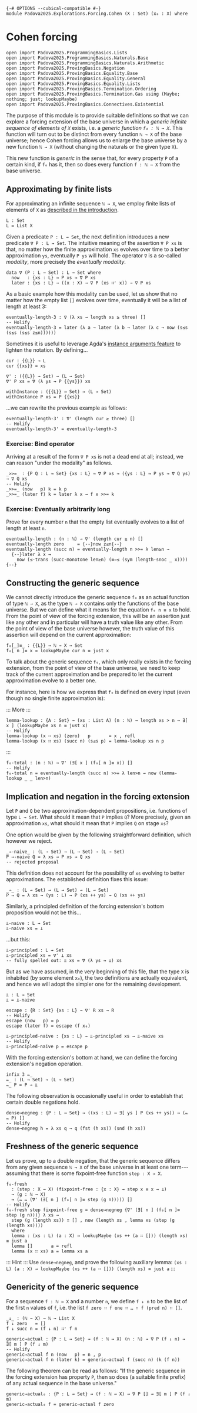 ```
{-# OPTIONS --cubical-compatible #-}
module Padova2025.Explorations.Forcing.Cohen (X : Set) (x₀ : X) where
```

# Cohen forcing

```
open import Padova2025.ProgrammingBasics.Lists
open import Padova2025.ProgrammingBasics.Naturals.Base
open import Padova2025.ProgrammingBasics.Naturals.Arithmetic
open import Padova2025.ProvingBasics.Negation
open import Padova2025.ProvingBasics.Equality.Base
open import Padova2025.ProvingBasics.Equality.General
open import Padova2025.ProvingBasics.Equality.Lists
open import Padova2025.ProvingBasics.Termination.Ordering
open import Padova2025.ProvingBasics.Termination.Gas using (Maybe; nothing; just; lookupMaybe)
open import Padova2025.ProvingBasics.Connectives.Existential
```

The purpose of this module is to provide suitable definitions so that
we can explore a forcing extension of the base universe in which a
*generic infinite sequence of elements of `X`* exists, i.e. a *generic
function `f₀ : ℕ → X`*. This function will turn out to be distinct from
every function `ℕ → X` of the base universe; hence Cohen forcing
allows us to enlarge the base universe by a new function `ℕ → X`
(without changing the naturals or the given type `X`).

This new function is *generic* in the sense that, for every property
`P` of a certain kind, if `f₀` has it, then so does every function
`f : ℕ → X` from the base universe.


## Approximating by finite lists

For approximating an infinite sequence `ℕ → X`, we employ finite lists
of elements of `X` as [described in the
introduction](Padova2025.Explorations.Forcing.Intro.html#approximating-from-below).

```
L : Set
L = List X
```

Given a predicate `P : L → Set`, the next definition introduces a new
predicate `∇ P : L → Set`. The intuitive meaning of the assertion `∇ P
xs` is that, no matter how the finite approximation `xs` evolves over
time to a better approximation `ys`, eventually `P ys` will hold.
The operator `∇` is a so-called *modality*, more precisely the
*eventually modality*.

```
data ∇ (P : L → Set) : L → Set where
  now   : {xs : L} → P xs → ∇ P xs
  later : {xs : L} → ((x : X) → ∇ P (xs ∷ʳ x)) → ∇ P xs
```

As a basic example how this modality can be used, let us show that
no matter how the empty list `[]` evolves over time, eventually
it will be a list of length at least 3:

```
eventually-length-3 : ∇ (λ xs → length xs ≥ three) []
-- Holify
eventually-length-3 = later (λ a → later (λ b → later (λ c → now (s≤s (s≤s (s≤s z≤n))))))
```

Sometimes it is useful to leverage Agda's
[instance arguments feature](https://agda.readthedocs.io/en/stable/language/instance-arguments.html)
to lighten the notation. By defining...

```
cur : {{L}} → L
cur {{xs}} = xs

∇' : ({{L}} → Set) → (L → Set)
∇' P xs = ∇ (λ ys → P {{ys}}) xs

withInstance : ({{L}} → Set) → (L → Set)
withInstance P xs = P {{xs}}
```

...we can rewrite the previous example as follows:

```
eventually-length-3' : ∇' (length cur ≥ three) []
-- Holify
eventually-length-3' = eventually-length-3
```


### Exercise: Bind operator

Arriving at a result of the form `∇ P xs` is not a dead end at all;
instead, we can reason "under the modality" as follows.

```
_>>=_ : {P Q : L → Set} {xs : L} → ∇ P xs → ({ys : L} → P ys → ∇ Q ys) → ∇ Q xs
-- Holify
_>>=_ (now   p) k = k p
_>>=_ (later f) k = later λ x → f x >>= k
```


### Exercise: Eventually arbitrarily long

Prove for every number `n` that the empty list eventually evolves to a
list of length at least `n`.

```
eventually-length : (n : ℕ) → ∇' (length cur ≥ n) []
eventually-length zero     = {--}now z≤n{--}
eventually-length (succ n) = eventually-length n >>= λ len≥n →
  {--}later λ x →
    now (≤-trans (succ-monotone len≥n) (≡⇒≤ (sym (length-snoc _ x)))){--}
```


## Constructing the generic sequence

We cannot directly introduce the generic sequence `f₀` as an actual
function of type `ℕ → X`, as the type `ℕ → X` contains only the
functions of the base universe. But we can define what it means for
the equation `f₀ n ≡ x` to hold. From the point of view of the forcing
extension, this will be an assertion just like any other and in
particular will have a truth value like any other. From the point of
view of the base universe however, the truth value of this assertion will
depend on the current approximation:

```
f₀[_]≡_ : {{L}} → ℕ → X → Set
f₀[ n ]≡ x = lookupMaybe cur n ≡ just x
```

To talk about the generic sequence `f₀`, which only really exists
in the forcing extension, from the point of view of the base universe,
we need to keep track of the current approximation and be prepared to
let the current approximation evolve to a better one.

For instance, here is how we express that `f₀` is defined on every input
(even though no single finite approximation is):

::: More :::
```
lemma-lookup : {A : Set} → (xs : List A) (n : ℕ) → length xs > n → ∃[ x ] (lookupMaybe xs n ≡ just x)
-- Holify
lemma-lookup (x ∷ xs) (zero)   p       = x , refl
lemma-lookup (x ∷ xs) (succ n) (s≤s p) = lemma-lookup xs n p
```
:::

```
f₀-total : (n : ℕ) → ∇' (∃[ x ] (f₀[ n ]≡ x)) []
-- Holify
f₀-total n = eventually-length (succ n) >>= λ len>n → now (lemma-lookup _ _ len>n)
```


## Implication and negation in the forcing extension

Let `P` and `Q` be two approximation-dependent propositions,
i.e. functions of type `L → Set`. What should it mean that `P`
implies `Q`?  More precisely, given an approximation `xs`, what should
it mean that `P` implies `Q` on stage `xs`?

One option would be given by the following straightforward definition,
which however we reject.

```
_⇒-naive_ : (L → Set) → (L → Set) → (L → Set)
P ⇒-naive Q = λ xs → P xs → Q xs
-- rejected proposal
```

This definition does not account for the possibility of `xs` evolving
to better approximations. The established definition fixes this issue:

```
_⇒_ : (L → Set) → (L → Set) → (L → Set)
P ⇒ Q = λ xs → (ys : L) → P (xs ++ ys) → Q (xs ++ ys)
```

Similarly, a principled definition of the forcing extension's bottom
proposition would not be this...

```
⫫-naive : L → Set
⫫-naive xs = ⊥
```

...but this:

```
⫫-principled : L → Set
⫫-principled xs = ∇' ⊥ xs
-- fully spelled out: ⫫ xs = ∇ (λ ys → ⊥) xs
```

But as we have assumed, in the very beginning of this file, that the type `X`
is inhabited (by some element `x₀`), the two definitions are actually equivalent,
and hence we will adopt the simpler one for the remaining development.

```
⫫ : L → Set
⫫ = ⫫-naive
```

```
escape : {R : Set} {xs : L} → ∇' R xs → R
-- Holify
escape (now   p) = p
escape (later f) = escape (f x₀)
```

```
⫫-principled-naive : {xs : L} → ⫫-principled xs → ⫫-naive xs
-- Holify
⫫-principled-naive p = escape p
```

With the forcing extension's bottom at hand, we can define the
forcing extension's negation operation.

```
infix 3 ⫬_
⫬_ : (L → Set) → (L → Set)
⫬_ P = P ⇒ ⫫
```

The following observation is occasionally useful in order to
establish that certain double negations hold.

```
dense→negneg : {P : L → Set} → ((xs : L) → ∃[ ys ] P (xs ++ ys)) → (⫬ ⫬ P) []
-- Holify
dense→negneg h = λ xs q → q (fst (h xs)) (snd (h xs))
```


## Freshness of the generic sequence

Let us prove, up to a double negation, that the generic sequence differs from
any given sequence `ℕ → X` of the base universe in at least one term---assuming
that there is some fixpoint-free function `step : X → X`.

```
f₀-fresh
  : (step : X → X) (fixpoint-free : {x : X} → step x ≡ x → ⊥)
  → (g : ℕ → X)
  → (⫬ ⫬ (∇' (∃[ n ] (f₀[ n ]≡ step (g n))))) []
-- Holify
f₀-fresh step fixpoint-free g = dense→negneg {∇' (∃[ n ] (f₀[ n ]≡ step (g n)))} λ xs →
  step (g (length xs)) ∷ [] , now (length xs , lemma xs (step (g (length xs))))
  where
  lemma : (xs : L) (a : X) → lookupMaybe (xs ++ (a ∷ [])) (length xs) ≡ just a
  lemma []       a = refl
  lemma (x ∷ xs) a = lemma xs a
```

::: Hint :::
Use `dense→negneg`, and prove the following auxiliary lemma:
`(xs : L) (a : X) → lookupMaybe (xs ++ (a ∷ [])) (length xs) ≡ just a`
:::

<!--
```code
f₀-fresh'
  : (step : X → X) (fixpoint-free : {x : X} → step x ≡ x → ⊥)
  → (g : ℕ → X)
  → (⫬ withInstance ((n : ℕ) → f₀[ n ]≡ g n)) []
f₀-fresh' step fixpoint-free g xs p = f₀-fresh step fixpoint-free g xs λ ys q →
  --escape (q >>= λ (n , eq) → now (fixpoint-free (just-injective (trans (sym eq) {!p n!}))))
  where
  just-injective : {A : Set} {x y : A} → just x ≡ just y → x ≡ y
  just-injective refl = refl
```
-->


## Genericity of the generic sequence

For a sequence `f : ℕ → X` and a number `n`, we define `f ↓ n` to be
the list of the first `n` values of `f`, i.e. the list `f zero ∷ f one
∷ … ∷ f (pred n) ∷ []`.

```
_↓_ : (ℕ → X) → ℕ → List X
f ↓ zero   = []
f ↓ succ n = (f ↓ n) ∷ʳ f n
```

```
generic⇒actual : {P : L → Set} → (f : ℕ → X) (n : ℕ) → ∇ P (f ↓ n) → ∃[ m ] P (f ↓ m)
-- Holify
generic⇒actual f n (now   p) = n , p
generic⇒actual f n (later k) = generic⇒actual f (succ n) (k (f n))
```

The following theorem can be read as follows: "If the generic sequence
in the forcing extension has property `P`, then so does (a suitable
finite prefix) of any actual sequence in the base universe."

```
generic⇒actual₀ : {P : L → Set} → (f : ℕ → X) → ∇ P [] → ∃[ m ] P (f ↓ m)
generic⇒actual₀ f = generic⇒actual f zero
```
